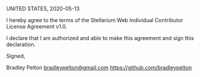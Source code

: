 UNITED STATES, 2020-05-13

I hereby agree to the terms of the Stellarium Web Individual Contributor License
Agreement v1.0.

I declare that I am authorized and able to make this agreement and sign this
declaration.

Signed,

Bradley Pelton bradleypelton@gmail.com https://github.com/bradleypelton